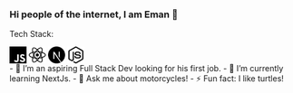 ### Hi people of the internet, I am Eman 👋


Tech Stack:
<div>
  <img align="center" src="./images/javascript.svg" height="30px"/>
  <img align="center" src="./images/react.svg" height="30px"/>
  <img align="center" src="./images/nextdotjs.svg" height="30px"/>
  <img align="center" src="./images/nodedotjs.svg" height="30px"/>
</div>
<div>
- 🔭 I’m an aspiring Full Stack Dev looking for his first job.
- 🌱 I’m currently learning NextJs.
- 💬 Ask me about motorcycles!
- ⚡ Fun fact: I like turtles!
</div>
